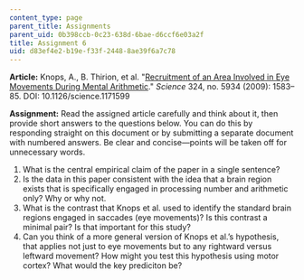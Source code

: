 ```yaml
---
content_type: page
parent_title: Assignments
parent_uid: 0b398ccb-0c23-638d-6bae-d6ccf6e03a2f
title: Assignment 6
uid: d83ef4e2-b19e-f33f-2448-8ae39f6a7c78
---
```


**Article:** Knops, A., B. Thirion, et al. "[Recruitment of an Area Involved in Eye Movements During Mental Arithmetic](https://doi.org/10.1126/science.1171599)." _Science_ 324, no. 5934 (2009): 1583–85. DOI: 10.1126/science.1171599

**Assignment:** Read the assigned article carefully and think about it, then provide short answers to the questions below. You can do this by responding straight on this document or by submitting a separate document with numbered answers. Be clear and concise—points will be taken off for unnecessary words.

1.  What is the central empirical claim of the paper in a single sentence?
2.  Is the data in this paper consistent with the idea that a brain region exists that is specifically engaged in processing number and arithmetic only? Why or why not.
3.  What is the contrast that Knops et al. used to identify the standard brain regions engaged in saccades (eye movements)? Is this contrast a minimal pair? Is that important for this study?
4.  Can you think of a more general version of Knops et al.’s hypothesis, that applies not just to eye movements but to any rightward versus leftward movement? How might you test this hypothesis using motor cortex? What would the key prediciton be?